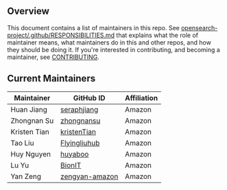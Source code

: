 ## Overview

This document contains a list of maintainers in this repo. See [opensearch-project/.github/RESPONSIBILITIES.md](https://github.com/opensearch-project/.github/blob/main/RESPONSIBILITIES.md#maintainer-responsibilities) that explains what the role of maintainer means, what maintainers do in this and other repos, and how they should be doing it. If you're interested in contributing, and becoming a maintainer, see [CONTRIBUTING](CONTRIBUTING.md).

## Current Maintainers

| Maintainer   | GitHub ID                                           | Affiliation |
| ------------ | --------------------------------------------------- | ----------- |
| Huan Jiang   | [seraphjiang](https://github.com/seraphjiang)       | Amazon      |
| Zhongnan Su  | [zhongnansu](https://github.com/zhongnansu)         | Amazon      |
| Kristen Tian | [kristenTian](https://github.com/kristenTian)       | Amazon      |
| Tao Liu      | [Flyingliuhub](https://github.com/Flyingliuhub)     | Amazon      |
| Huy Nguyen   | [huyaboo](https://github.com/huyaboo)               | Amazon      |
| Lu Yu        | [BionIT](https://github.com/BionIT)                 | Amazon      |
| Yan Zeng     | [zengyan-amazon](https://github.com/zengyan-amazon) | Amazon      |
